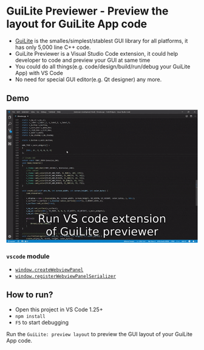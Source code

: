 # GuiLite Previewer - Preview the layout for GuiLite App code
- [GuiLite](https://github.com/idea4good/GuiLite) is the smalles/simplest/stablest GUI library for all platforms, it has only 5,000 line C++ code.
- GuiLite Previewer is a Visual Studio Code extension, it could help developer to code and preview your GUI at same time
- You could do all things(e.g. code/design/build/run/debug your GuiLite App) with VS Code
- No need for special GUI editor(e.g. Qt designer) any more.
## Demo

![demo](demo.gif)

### `vscode` module

- [`window.createWebviewPanel`](https://code.visualstudio.com/api/references/vscode-api#window.createWebviewPanel)
- [`window.registerWebviewPanelSerializer`](https://code.visualstudio.com/api/references/vscode-api#window.registerWebviewPanelSerializer)

## How to run?

- Open this project in VS Code 1.25+
- `npm install`
- `F5` to start debugging

Run the `GuiLite: preview layout` to preview the GUI layout of your GuiLite App code.
